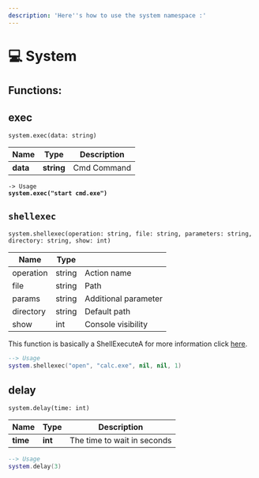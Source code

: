 ```yaml
---
description: 'Here''s how to use the system namespace :'
---
```


# 💻 System

## Functions:

## exec

`system.exec(data: string)`

| Name     | Type       | Description |
| -------- | ---------- | ----------- |
| **data** | **string** | Cmd Command |

<pre class="language-lua"><code class="lang-lua">-> Usage
<strong>system.exec("start cmd.exe")
</strong></code></pre>

## `shellexec`

`system.shellexec(operation: string, file: string, parameters: string, directory: string, show: int)`

| Name      | Type   |                      |
| --------- | ------ | -------------------- |
| operation | string | Action name          |
| file      | string | Path                 |
| params    | string | Additional parameter |
| directory | string | Default path         |
| show      | int    | Console visibility   |

This function is basically a ShellExecuteA for more information click [here](https://www.delftstack.com/howto/cpp/cpp-shellexecute/).

```lua
--> Usage
system.shellexec("open", "calc.exe", nil, nil, 1)
```

## delay

`system.delay(time: int)`

| Name     | Type    | Description                 |
| -------- | ------- | --------------------------- |
| **time** | **int** | The time to wait in seconds |

```lua
--> Usage
system.delay(3)
```

